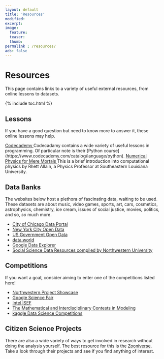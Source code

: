```yaml
---
layout: default
title: 'Resources'
modified:
excerpt:
image:
  feature:
  teaser:
  thumb:
permalink : /resources/
ads: false  
---
```


# Resources

This page contains links to a variety of useful external resources, from online lessons to datasets.

{% include toc.html %}

## Lessons

If you have a good question but need to know more to answer it, these online lessons may help.

<a href="https://www.codecademy.com/" class="btn" >
    Codecademy
</a>  
Codecadamy contains a wide variety of useful lessons in programming.
Of particular note is their [Python course](https://www.codecademy.com/catalog/language/python).

<a href="https://rhettallain_gmail_com.trinket.io/physics-python-for-mere-mortals" class="btn" >
    Numerical Physics for Mere Mortals
</a>  
This is a brief introduction into computational physics by Rhett Allain, a Physics Professor at Southeastern Louisiana University.

## Data Banks

The websites below host a plethora of fascinating data, waiting to be used.
These datasets are about music, video games, sports, art, cars, cosmetics, astrophysics, chemistry, ice cream, issues of social justice, movies, politics, and so, _so_ much more.

* [City of Chicago Data Portal](https://data.cityofchicago.org/)
* [New York City Open Data](https://opendata.cityofnewyork.us/)
* [US Government Open Data](https://www.data.gov/)
* [data.world](https://data.world/)
* [Google Data Explorer](https://www.google.com/publicdata/directory)
* [Social Science Data Resources compiled by Northwestern University](https://libguides.northwestern.edu/data)

## Competitions

If you want a goal, consider aiming to enter one of the competitions listed here!

* [Northwestern Project Showcase](https://ocep.northwestern.edu/stem-student-research.html)
* [Google Science Fair](https://www.googlesciencefair.com/)
* [Intel ISEF](https://student.societyforscience.org/intel-isef)
* [The Mathematical and Interdisciplinary Contests in Modeling](https://www.comap.com/undergraduate/contests/mcm/)
* [kaggle Data Science Competitions](https://www.kaggle.com/competitions)

## Citizen Science Projects

There are also a wide variety of ways to get involved in research without doing the analysis yourself.
The best resource for this is the [Zooniverse](https://www.zooniverse.org/).
Take a look through their projects and see if you find anything of interest.


